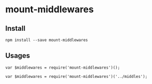 # mount-middlewares


## Install

    npm install --save mount-middlewares

## Usages

```
var $middlewares = require('mount-middlewares')();

var $middlewares = require('mount-middlewares')('../middles');
```
